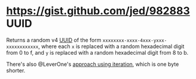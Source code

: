 https://gist.github.com/jed/982883
UUID
====

Returns a random v4 [UUID](http://en.wikipedia.org/wiki/Universally_unique_identifier) of the form `xxxxxxxx-xxxx-4xxx-yxxx-xxxxxxxxxxxx`, where each `x` is replaced with a random hexadecimal digit from 0 to f, and `y` is replaced with a random hexadecimal digit from 8 to b.

There's also @LeverOne's [approach using iteration](https://gist.github.com/1308368), which is one byte shorter.